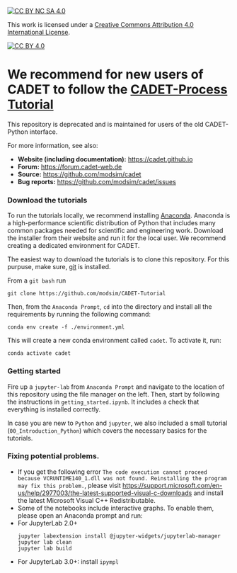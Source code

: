 [![CC BY NC SA 4.0][cc-by-nc-sa-shield]][cc-by-nc-sa]

This work is licensed under a
[Creative Commons Attribution 4.0 International License][cc-by-nc-sa].

[![CC BY 4.0][cc-by-nc-sa-image]][cc-by-nc-sa]

[cc-by-nc-sa]: https://creativecommons.org/licenses/by-nc-sa/4.0/
[cc-by-nc-sa-image]: https://licensebuttons.net/l/by-nc-sa/4.0/88x31.png
[cc-by-nc-sa-shield]: https://img.shields.io/badge/License-CC%20BY%20NC%20SA%204.0-lightgrey.svg

# We recommend for new users of CADET to follow the [CADET-Process Tutorial](https://github.com/modsim/CADET-Workshop)

This repository is deprecated and is maintained for users of the old CADET-Python interface.

For more information, see also:
- **Website (including documentation):** https://cadet.github.io
- **Forum:** https://forum.cadet-web.de
- **Source:** https://github.com/modsim/cadet
- **Bug reports:** https://github.com/modsim/cadet/issues

### Download the tutorials
To run the tutorials locally, we recommend installing [Anaconda](https://www.anaconda.com/).
Anaconda is a high-performance scientific distribution of Python that includes many common packages needed for scientific and engineering work.
Download the installer from their website and run it for the local user.
We recommend creating a dedicated environment for CADET.

The easiest way to download the tutorials is to clone this repository.
For this purpuse, make sure, [git](https://git-scm.com/downloads) is installed.

From a `git bash` run 
```
git clone https://github.com/modsim/CADET-Tutorial
```

Then, from the `Anaconda Prompt`, `cd` into the directory and install all the requirements by running the following command:
```
conda env create -f ./environment.yml
```
This will create a new conda environment called `cadet`.
To activate it, run:
```
conda activate cadet
```

### Getting started
Fire up a `jupyter-lab` from `Anaconda Prompt` and navigate to the location of this repository using the file manager on the left.
Then, start by following the instructions in `getting_started.ipynb`.
It includes a check that everything is installed correctly. 

In case you are new to `Python` and `jupyter`, we also included a small tutorial (`00_Introduction_Python`) which covers the necessary basics for the tutorials.


### Fixing potential problems.
- If you get the following error `The code execution cannot proceed because VCRUNTIME140_1.dll was not found. Reinstalling the program may fix this problem.`, please visit https://support.microsoft.com/en-us/help/2977003/the-latest-supported-visual-c-downloads and install the latest Microsoft Visual C++ Redistributable.
- Some of the notebooks include interactive graphs. To enable them, please open an Anaconda prompt and run: 
- For JupyterLab 2.0+
  ```
  jupyter labextension install @jupyter-widgets/jupyterlab-manager
  jupyter lab clean
  jupyter lab build
  ```
- For JupyterLab 3.0+: install `ipympl`

